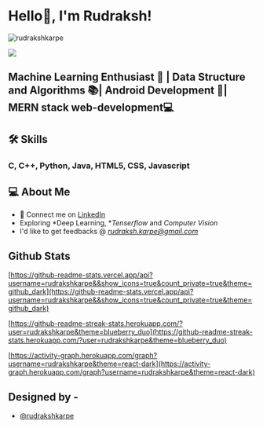 # Hello👋, I'm Rudraksh!

<p align="left"> <img src="[https://komarev.com/ghpvc/?username=rudrakshkarpe](https://komarev.com/ghpvc/?username=rudrakshkarpe)" alt="rudrakshkarpe" /> </p>

<img src="[https://i.imgur.com/hLwUjJU.png](https://i.imgur.com/hLwUjJU.png)">

## Machine Learning Enthusiast 🎰 | Data Structure and Algorithms 📚| Android Development 📴| MERN stack web-development💻

## 🛠 Skills

### C, C++, Python, Java, HTML5, CSS, Javascript

## 💻 About Me

- 🤝 Connect me on [LinkedIn](https://www.linkedin.com/in/rudraksh-karpe-78b45b1a7)
- Exploring *Deep Learning, **Tenserflow* and *Computer Vision*
- I'd like to get feedbacks @ *[rudraksh.karpe@gmail.com](mailto:rudraksh.karpe@gmail.com)*

## Github Stats

[https://github-readme-stats.vercel.app/api?username=rudrakshkarpe&&show_icons=true&count_private=true&theme=github_dark](https://github-readme-stats.vercel.app/api?username=rudrakshkarpe&&show_icons=true&count_private=true&theme=github_dark)

[https://github-readme-streak-stats.herokuapp.com/?user=rudrakshkarpe&theme=blueberry_duo](https://github-readme-streak-stats.herokuapp.com/?user=rudrakshkarpe&theme=blueberry_duo)

[https://activity-graph.herokuapp.com/graph?username=rudrakshkarpe&theme=react-dark](https://activity-graph.herokuapp.com/graph?username=rudrakshkarpe&theme=react-dark)

## Designed by -

- [@rudrakshkarpe](https://www.github.com/rudrakshkarpe)
